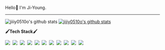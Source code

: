 Hello👋 I'm Ji-Young.

<hr>
  
![jiiiy0510o's github stats](https://github-readme-stats.vercel.app/api?username=jiiiy0510o&show_icons=true)
[![jiiiy0510o's github stats](https://github-readme-stats.vercel.app/api/top-langs/?username=jiiiy0510o&show_icons=true&hide_border=true&title_color=004386&icon_color=004386&layout=compact)](https://github.com/jiiiy0510o)


<b>🖌️Tech Stack🖌️</b>
<p>
  <img src="https://img.shields.io/badge/html5-E34F26?style=flat-square&logo=html5&logoColor=white"/>&nbsp
  <img src="https://img.shields.io/badge/css3-1572B6?style=flat-square&logo=css3&logoColor=white"/>&nbsp
  <img src="https://img.shields.io/badge/Sass-CC6699?style=flat-square&logo=Sass&logoColor=white"/>&nbsp 
  <img src="https://img.shields.io/badge/JavaScript-F7DF1E?style=flat-square&logo=JavaScript&logoColor=white"/>&nbsp
  <img src="https://img.shields.io/badge/React-61DAFB?style=flat-square&logo=React&logoColor=white"/>&nbsp
  <img src="https://img.shields.io/badge/TypeScript-3178C6?style=flat-square&logo=TypeScript&logoColor=white"/>&nbsp
  <img src="https://img.shields.io/badge/jQuery-0769AD?style=flat-square&logo=jQuery&logoColor=white"/>&nbsp
  <img src="https://img.shields.io/badge/Next.js-000000?style=flat-square&logo=Next.js&logoColor=white"/>&nbsp
  <img src="https://img.shields.io/badge/Node.js-339933?style=flat-square&logo=Node.js&logoColor=white"/>&nbsp
  <img src="https://img.shields.io/badge/GraphQL-E10098?style=flat-square&logo=GraphQL&logoColor=white"/>&nbsp
  <img src="https://img.shields.io/badge/MySQL-4479A1?style=flat-square&logo=MySQL&logoColor=white"/>&nbsp
 </p>



